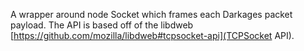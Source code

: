A wrapper around node Socket which frames each Darkages packet payload.
The API is based off of the libdweb [https://github.com/mozilla/libdweb#tcpsocket-api](TCPSocket API).
